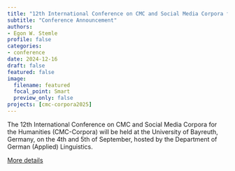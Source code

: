 ```yaml
---
title: "12th International Conference on CMC and Social Media Corpora for the Humanities (CMC-Corpora)"
subtitle: "Conference Announcement"
authors:
- Egon W. Stemle
profile: false
categories:
- conference
date: 2024-12-16
draft: false
featured: false
image:
  filename: featured
  focal_point: Smart
  preview_only: false
projects: [cmc-corpora2025]
---
```

The 12th International Conference on CMC and Social Media Corpora for the
Humanities (CMC-Corpora) will be held at the University of Bayreuth, Germany,
on the 4th and 5th of September, hosted by the Department of German (Applied)
Linguistics. 

[More details](https://www.cmc2025.uni-bayreuth.de/en/deadlines-and-submission/index.html)
